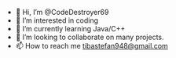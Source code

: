 - 👋 Hi, I’m @CodeDestroyer69
- 👀 I’m interested in coding
- 🌱 I’m currently learning Java/C++
- 💞️ I’m looking to collaborate on many projects.
- 📫 How to reach me tibastefan948@gmail.com

<!---
CodeDestroyer69/CodeDestroyer69 is a ✨ special ✨ repository because its `README.md` (this file) appears on your GitHub profile.
You can click the Preview link to take a look at your changes.
--->
